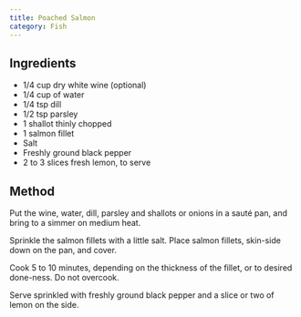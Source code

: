 ```yaml
---
title: Poached Salmon
category: Fish
---
```


## Ingredients

- 1/4 cup dry white wine (optional)
- 1/4 cup of water
- 1/4 tsp dill
- 1/2 tsp parsley
- 1 shallot thinly chopped
- 1 salmon fillet
- Salt
- Freshly ground black pepper
- 2 to 3 slices fresh lemon, to serve

## Method

Put the wine, water, dill, parsley and shallots or onions in a sauté pan, and
bring to a simmer on medium heat.

Sprinkle the salmon fillets with a little salt. Place salmon fillets, skin-side
down on the pan, and cover.

Cook 5 to 10 minutes, depending on the thickness of the fillet, or to desired
done-ness. Do not overcook.

Serve sprinkled with freshly ground black pepper and a slice or two of lemon on
the side.
